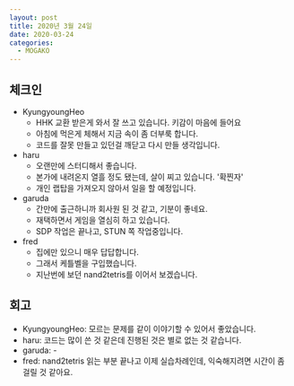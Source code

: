 ```yaml
---
layout: post
title: 2020년 3월 24일
date: 2020-03-24
categories:
  - MOGAKO
---
```


## 체크인

- KyungyoungHeo
  - HHK 교환 받은게 와서 잘 쓰고 있습니다. 키감이 마음에 들어요
  - 아침에 먹은게 체해서 지금 속이 좀 더부룩 합니다.
  - 코드를 잘못 만들고 있던걸 깨닫고 다시 만들 생각입니다.
- haru
  - 오랜만에 스터디해서 좋습니다.
  - 본가에 내려온지 열흘 정도 됐는데, 살이 찌고 있습니다. '확찐자'
  - 개인 랩탑을 가져오지 않아서 일을 할 예정입니다.
- garuda
  - 간만에 출근하니까 회사원 된 것 같고, 기분이 좋네요.
  - 재택하면서 게임을 열심히 하고 있습니다.
  - SDP 작업은 끝나고, STUN 쪽 작업중입니다.
- fred
  - 집에만 있으니 매우 답답합니다.
  - 그래서 케틀벨을 구입했습니다.
  - 지난번에 보던 nand2tetris를 이어서 보겠습니다.

## 회고

- KyungyoungHeo: 모르는 문제를 같이 이야기할 수 있어서 좋았습니다.
- haru: 코드는 많이 쓴 것 같은데 진행된 것은 별로 없는 것 같습니다.
- garuda: -
- fred: nand2tetris 읽는 부분 끝나고 이제 실습차례인데, 익숙해지려면 시간이 좀 걸릴 것 같아요.
